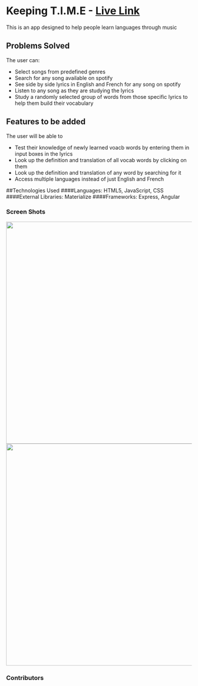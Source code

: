 # Keeping T.I.M.E - [Live Link](https://warm-hamlet-72558.herokuapp.com/)

This is an app designed to help people learn languages through music

## Problems Solved

The user can:
* Select songs from predefined genres
* Search for any song available on spotify
* See side by side lyrics in English and French for any song on spotify
* Listen to any song as they are studying the lyrics
* Study a randomly selected group of words from those specific lyrics to help them build their vocabulary

## Features to be added

The user will be able to
* Test their knowledge of newly learned voacb words by entering them in input boxes in the lyrics
* Look up the definition and translation of all vocab words by clicking on them
* Look up the definition and translation of any word by searching for it
* Access multiple languages instead of just English and French

##Technologies Used
####Languages:
HTML5, JavaScript, CSS
####External Libraries:
Materialize
####Frameworks:
Express, Angular


### Screen Shots
<img src="https://i.imgur.com/iV4dlGK.png" width="600">
<img src="https://i.imgur.com/pYhFtd1.png" width="600">

### Contributors
